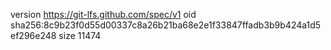 version https://git-lfs.github.com/spec/v1
oid sha256:8c9b23f0d55d00337c8a26b21ba68e2e1f33847ffadb3b9b424a1d5ef296e248
size 11474
